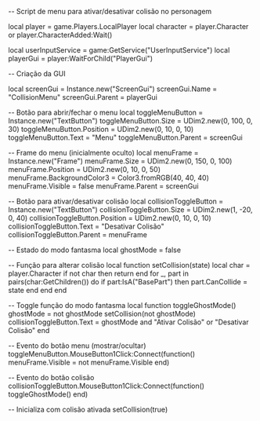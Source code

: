 -- Script de menu para ativar/desativar colisão no personagem

local player = game.Players.LocalPlayer
local character = player.Character or player.CharacterAdded:Wait()

local userInputService = game:GetService("UserInputService")
local playerGui = player:WaitForChild("PlayerGui")

-- Criação da GUI

local screenGui = Instance.new("ScreenGui")
screenGui.Name = "CollisionMenu"
screenGui.Parent = playerGui

-- Botão para abrir/fechar o menu
local toggleMenuButton = Instance.new("TextButton")
toggleMenuButton.Size = UDim2.new(0, 100, 0, 30)
toggleMenuButton.Position = UDim2.new(0, 10, 0, 10)
toggleMenuButton.Text = "Menu"
toggleMenuButton.Parent = screenGui

-- Frame do menu (inicialmente oculto)
local menuFrame = Instance.new("Frame")
menuFrame.Size = UDim2.new(0, 150, 0, 100)
menuFrame.Position = UDim2.new(0, 10, 0, 50)
menuFrame.BackgroundColor3 = Color3.fromRGB(40, 40, 40)
menuFrame.Visible = false
menuFrame.Parent = screenGui

-- Botão para ativar/desativar colisão
local collisionToggleButton = Instance.new("TextButton")
collisionToggleButton.Size = UDim2.new(1, -20, 0, 40)
collisionToggleButton.Position = UDim2.new(0, 10, 0, 10)
collisionToggleButton.Text = "Desativar Colisão"
collisionToggleButton.Parent = menuFrame

-- Estado do modo fantasma
local ghostMode = false

-- Função para alterar colisão
local function setCollision(state)
    local char = player.Character
    if not char then return end
    for _, part in pairs(char:GetChildren()) do
        if part:IsA("BasePart") then
            part.CanCollide = state
        end
    end
end

-- Toggle função do modo fantasma
local function toggleGhostMode()
    ghostMode = not ghostMode
    setCollision(not ghostMode)
    collisionToggleButton.Text = ghostMode and "Ativar Colisão" or "Desativar Colisão"
end

-- Evento do botão menu (mostrar/ocultar)
toggleMenuButton.MouseButton1Click:Connect(function()
    menuFrame.Visible = not menuFrame.Visible
end)

-- Evento do botão colisão
collisionToggleButton.MouseButton1Click:Connect(function()
    toggleGhostMode()
end)

-- Inicializa com colisão ativada
setCollision(true)
